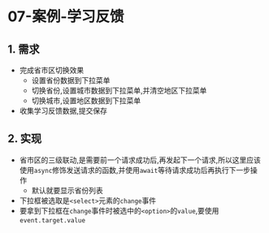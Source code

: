 # 07-案例-学习反馈

## 1. 需求

- 完成省市区切换效果
  - 设置省份数据到下拉菜单
  - 切换省份,设置城市数据到下拉菜单,并清空地区下拉菜单
  - 切换城市,设置地区数据到下拉菜单
- 收集学习反馈数据,提交保存

## 2. 实现

- 省市区的三级联动,是需要前一个请求成功后,再发起下一个请求,所以这里应该使用`async`修饰发送请求的函数,并使用`await`等待请求成功后再执行下一步操作
  - 默认就要显示省份列表
- 下拉框被选取是`<select>`元素的`change`事件
- 要拿到下拉框在`change`事件时被选中的`<option>`的`value`,要使用`event.target.value`